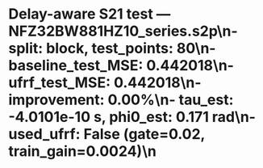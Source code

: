 # Delay-aware S21 test — NFZ32BW881HZ10_series.s2p\n- split: block, test_points: 80\n- baseline_test_MSE: 0.442018\n- ufrf_test_MSE: 0.442018\n- improvement: 0.00%\n- tau_est: -4.0101e-10 s, phi0_est: 0.171 rad\n- used_ufrf: False (gate=0.02, train_gain=0.0024)\n